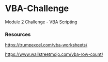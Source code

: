 # VBA-Challenge
Module 2 Challenge - VBA Scripting

### Resources
https://trumpexcel.com/vba-worksheets/

https://www.wallstreetmojo.com/vba-row-count/
